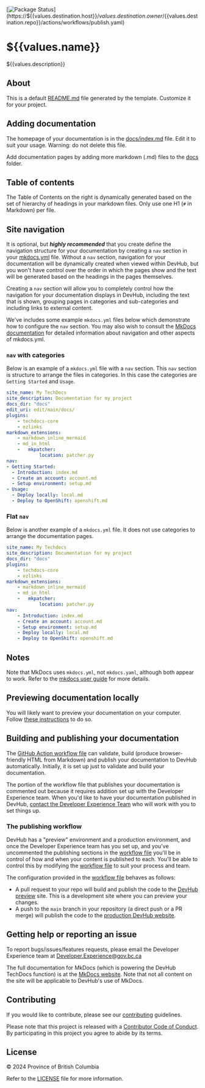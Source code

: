 [![Package Status](https://${{values.destination.host}}/${{values.destination.owner}}/${{values.destination.repo}}/actions/workflows/publish.yaml/badge.svg)](https://${{values.destination.host}}/${{values.destination.owner}}/${{values.destination.repo}}/actions/workflows/publish.yaml)


# ${{values.name}}

${{values.description}}

## About

This is a default [README.md](README.md) file generated by the template. Customize it for your project.


## Adding documentation

The homepage of your documentation is in the [docs/index.md](docs/index.md) file. Edit it to suit your usage. Warning: do not delete this file. 

Add documentation pages by  adding more markdown (.md) files to the [docs](docs) folder.

## Table of contents

The Table of Contents on the right is dynamically generated based on the set of hierarchy
of headings in your markdown files. Only use one H1 (`#` in Markdown) per file.

## Site navigation

It is optional, but ***highly recommended*** that you create define the navigation structure for your documentation by creating a `nav` section in your [mkdocs.yml](mkdocs.yml) file. Without a `nav` section,  navigation for your documentation will be dynamically created when viewed within DevHub, but you won't have control over the order in which the pages show and the text will be generated based on the headings in the pages themselves.

Creating a `nav` section will allow you to completely control how the navigation for your documentation displays in DevHub, including the text that is shown, grouping pages in categories and sub-categories and including links to external content.

We've includes some example `mkdocs.yml` files below which demonstrate how to configure the `nav` section. You may also wish to consult the [MkDocs documentation](https://www.mkdocs.org/user-guide/writing-your-docs/#configure-pages-and-navigation) for detailed information about navigation and other aspects of mkdocs.yml.

### `nav` with categories

Below is an example of a `mkdocs.yml` file with a `nav` section. This `nav` section is structure to arrange the files in categories. In this case the categories are `Getting Started` and `Usage`.

```yaml
site_name: My TechDocs
site_description: Documentation for my project
docs_dir: "docs"
edit_uri: edit/main/docs/
plugins:
    - techdocs-core
    - ezlinks
markdown_extensions:
    - markdown_inline_mermaid
    - md_in_html
    -   mkpatcher:
            location: patcher.py
nav:
- Getting Started:
  - Introduction: index.md
  - Create an account: account.md
  - Setup environment: setup.md
- Usage:
  - Deploy locally: local.md 
  - Deploy to OpenShift: openshift.md
```

### Flat `nav`

Below is another example of a `mkdocs.yml` file. It does not use categories to arrange the documentation pages.

```yaml
site_name: My Techdocs
site_description: Documentation for my project
docs_dir: "docs"
plugins:
    - techdocs-core
    - ezlinks
markdown_extensions:
    - markdown_inline_mermaid
    - md_in_html
    -   mkpatcher:
            location: patcher.py
nav:
    - Introduction: index.md
    - Create an account: account.md
    - Setup environment: setup.md
    - Deploy locally: local.md
    - Deploy to OpenShift: openshift.md
```

## Notes

Note that MkDocs uses `mkdocs.yml`, not `mkdocs.yaml`, although both appear to work.
Refer to the [mkdocs user guide](https://www.mkdocs.org/user-guide/configuration/) for more details.

## Previewing documentation locally

You will likely want to preview your documentation on your computer. Follow [these instructions](https://github.com/bcgov/devhub-techdocs-publish/blob/main/docs/index.md#how-to-use-the-docker-image-to-preview-content-locally) to do so.

## Building and publishing your documentation

The [GitHub Action workflow file](.github/workflows/publish.yaml) can validate, build (produce browser-friendly HTML from Markdown) and publish your documentation to DevHub automatically.  Initially, it is set up just to validate and build your documentation. 

The portion of the workflow file that publishes your documentation is commented out because it requires addition set up with the Developer Experience team. When you'd like to have your documentation published in DevHub, [contact the Developer Experience Team](mailto:developer.experience@gov.bc.ca) who will work with you to set things up. 

### The publishing workflow

DevHub has a "preview" environment and a production environment, and once the Developer Experience team has you set up, and you've uncommented the publishing sections in the [workflow file](.github/workflows/publish.yaml) you'll be in control of how and when your content is published to each. You'll be able to control this by modifying the [workflow file](.github/workflows/publish.yaml) to suit your process and team.

The configuration provided in the [workflow file](.github/workflows/publish.yaml) behaves as follows: 

* A pull request to your repo will build and publish the code to the [DevHub preview](https://dev.developer.gov.bc.ca) site. This is a development site where you can preview your changes.
* A push to the `main` branch in your repository (a direct push or a PR merge) will publish the code to the [production DevHub website](http://mvp.developer.gov.bc.ca).

## Getting help or reporting an issue

To report bugs/issues/features requests, please email the Developer Experience team at [Developer.Experience@gov.bc.ca](mailto:Developer.Experience@gov.bc.ca)

The full documentation for MkDocs (which is powering the DevHub TechDocs function) is at the [MkDocs website](https://www.mkdocs.org/user-guide/writing-your-docs/). Note that not all content on the site will be applicable to DevHub's use of MkDocs.

## Contributing
If you would like to contribute, please see our [contributing](CONTRIBUTING.md) guidelines.

Please note that this project is released with a [Contributor Code of Conduct](CODE-OF-CONDUCT.md). By participating in this project you agree to abide by its terms.

## License

© 2024 Province of British Columbia

Refer to the [LICENSE](LICENSE.md) file for more information.

